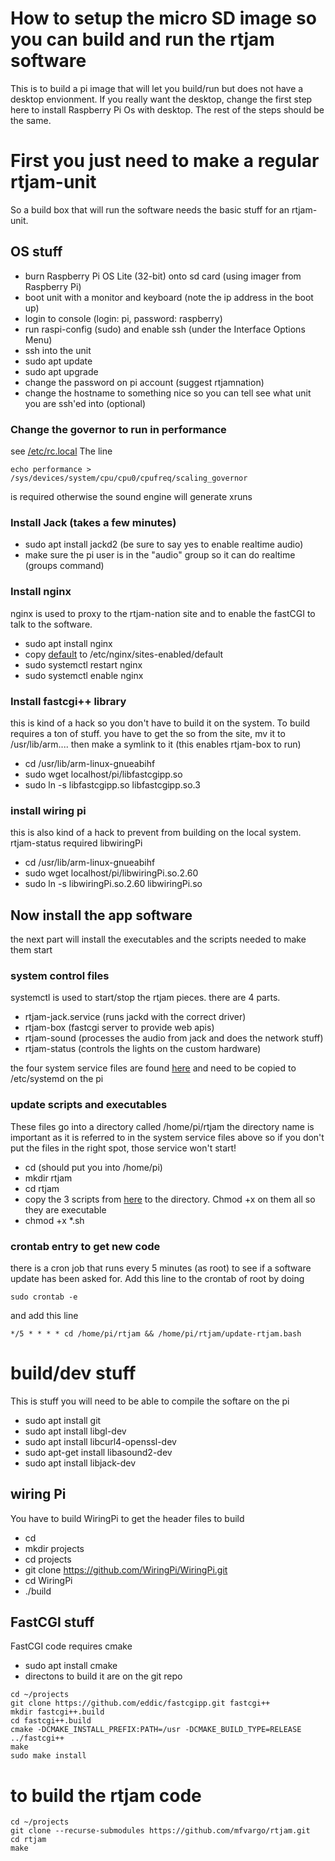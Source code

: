 # How to setup the micro SD image so you can build and run the rtjam software
This is to build a pi image that will let you build/run but does not have a desktop envionment. If
you really want the desktop, change the first step here to install Raspberry Pi Os with desktop.  The 
rest of the steps should be the same.

# First you just need to make a regular rtjam-unit

So a build box that will run the software needs the basic stuff for an rtjam-unit.

## OS stuff
- burn Raspberry Pi OS Lite (32-bit) onto sd card (using imager from Raspberry Pi)
- boot unit with a monitor and keyboard (note the ip address in the boot up)
- login to console (login: pi, password: raspberry)
- run raspi-config (sudo) and enable ssh (under the Interface Options Menu)
- ssh into the unit
- sudo apt update
- sudo apt upgrade
- change the password on pi account (suggest rtjamnation)
- change the hostname to something nice so you can tell see what unit you are ssh'ed into (optional)

### Change the governor to run in performance
see [/etc/rc.local](piRoot/etc/rc.local) The line
```
echo performance > /sys/devices/system/cpu/cpu0/cpufreq/scaling_governor
```
is required otherwise the sound engine will generate xruns


### Install Jack (takes a few minutes)

- sudo apt install jackd2  (be sure to say yes to enable realtime audio)
- make sure the pi user is in the "audio" group so it can do realtime (groups command)

### Install nginx
nginx is used to proxy to the rtjam-nation site and to enable the fastCGI to talk to the software.

- sudo apt install nginx
- copy [default](piRoot/etc/nginx/sites-enabled/default) to /etc/nginx/sites-enabled/default
- sudo systemctl restart nginx
- sudo systemctl enable nginx

### Install fastcgi++ library
this is kind of a hack so you don't have to build it on the system.  To build requires a ton of stuff. you have to get the so from the site, mv it to /usr/lib/arm.... then make a symlink to it  (this enables rtjam-box to run)
- cd /usr/lib/arm-linux-gnueabihf
- sudo wget localhost/pi/libfastcgipp.so
- sudo ln -s libfastcgipp.so libfastcgipp.so.3

### install wiring pi
this is also kind of a hack to prevent from building on the local system.  rtjam-status required libwiringPi
- cd /usr/lib/arm-linux-gnueabihf
- sudo wget localhost/pi/libwiringPi.so.2.60
- sudo ln -s libwiringPi.so.2.60 libwiringPi.so

## Now install the app software
the next part will install the executables and the scripts needed to make them start

### system control files
systemctl is used to start/stop the rtjam pieces.  there are 4 parts.
- rtjam-jack.service (runs jackd with the correct driver)
- rtjam-box (fastcgi server to provide web apis)
- rtjam-sound (processes the audio from jack and does the network stuff)
- rtjam-status (controls the lights on the custom hardware)

the four system service files are found [here](piRoot/etc/systemd/system) and need to be copied to /etc/systemd on the pi

### update scripts and executables
These files go into a directory called /home/pi/rtjam the directory name is important as it is referred to in the system service files above so if you don't put the files in the right spot, those service won't start!
- cd (should put you into /home/pi)
- mkdir rtjam
- cd rtjam
- copy the 3 scripts from [here](piRoot/hom/pi/rtjam) to the directory.  Chmod +x on them all so they are executable
- chmod +x *.sh

### crontab entry to get new code

there is a cron job that runs every 5 minutes (as root) to see if a software update has been asked for.  Add this line to the crontab of root by doing

```
sudo crontab -e
```
and add this line
```
*/5 * * * * cd /home/pi/rtjam && /home/pi/rtjam/update-rtjam.bash
```


# build/dev stuff 
This is stuff you will need to be able to compile the softare on the pi

- sudo apt install git
- sudo apt install libgl-dev
- sudo apt install libcurl4-openssl-dev
- sudo apt-get install libasound2-dev
- sudo apt install libjack-dev

## wiring Pi
You have to build WiringPi to get the header files to build
- cd
- mkdir projects
- cd projects
- git clone https://github.com/WiringPi/WiringPi.git
- cd WiringPi
- ./build

## FastCGI stuff
FastCGI code requires cmake
- sudo apt install cmake
- directons to build it are on the git repo
```
cd ~/projects
git clone https://github.com/eddic/fastcgipp.git fastcgi++
mkdir fastcgi++.build
cd fastcgi++.build
cmake -DCMAKE_INSTALL_PREFIX:PATH=/usr -DCMAKE_BUILD_TYPE=RELEASE ../fastcgi++
make
sudo make install
```

# to build the rtjam code
```
cd ~/projects
git clone --recurse-submodules https://github.com/mfvargo/rtjam.git
cd rtjam
make
```